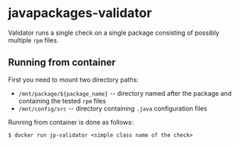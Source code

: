 # javapackages-validator
Validator runs a single check on a single package consisting of possibly
multiple `rpm` files.

## Running from container
First you need to mount two directory paths:

* `/mnt/package/${package_name}` -- directory named after the package and containing the tested `rpm` files
* `/mnt/config/src` -- directory containing `.java` configuration files

Running from container is done as follows:

`$ docker run jp-validator <simple class name of the check>`
